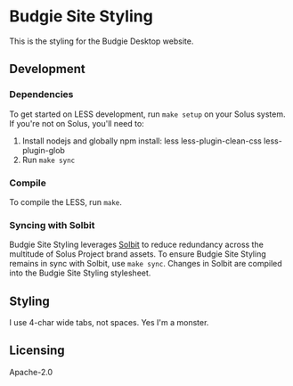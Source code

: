 # Budgie Site Styling

This is the styling for the Budgie Desktop website.

## Development

### Dependencies

To get started on LESS development, run `make setup` on your Solus system. If you're not on Solus, you'll need to:

1. Install nodejs and globally npm install: less less-plugin-clean-css less-plugin-glob
2. Run `make sync`

### Compile

To compile the LESS, run `make`.

### Syncing with Solbit

Budgie Site Styling leverages [Solbit](https://github.com/solus-project/solbit) to reduce redundancy across the multitude of Solus Project brand assets. To ensure Budgie Site Styling remains in sync with Solbit, 
use `make sync`. Changes in Solbit are compiled into the Budgie Site Styling stylesheet.

## Styling

I use 4-char wide tabs, not spaces. Yes I'm a monster.

## Licensing

Apache-2.0